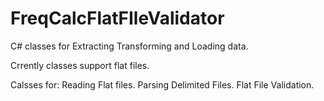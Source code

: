 FreqCalcFlatFIleValidator
=========================

C# classes for Extracting Transforming and Loading data.

Crrently classes support flat files.

Calsses for:
Reading Flat files.
Parsing Delimited Files.
Flat File Validation.